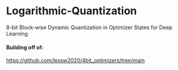 # Logarithmic-Quantization
8-bit Block-wise Dynamic Quantization in Optimizer States for Deep Learning

#### Building off of:
https://github.com/lessw2020/4bit_optimizers/tree/main
